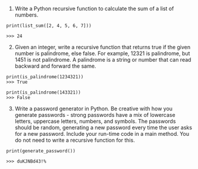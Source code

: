 1. Write a Python recursive function to calculate the sum of a list of numbers.

```
print(list_sum([2, 4, 5, 6, 7]))

>>> 24
```

2. Given an integer, write a  recursive function that returns true if the given number is palindrome, else false. For example, 12321 is palindrome, but 1451 is not palindrome.
A palindrome is a string or number that can read backward and forward the same.

```
print(is_palindrome(1234321))
>>> True

print(is_palindrome(143321))
>>> False
```

3. Write a password generator in Python. Be creative with how you generate passwords - strong passwords have a mix of lowercase letters, uppercase letters, numbers, and symbols. The passwords should be random, generating a new password every time the user asks for a new password. Include your run-time code in a main method.
You do not need to write a recursive function for this.

```
print(generate_password())

>>> duKJNBd43!%
```

